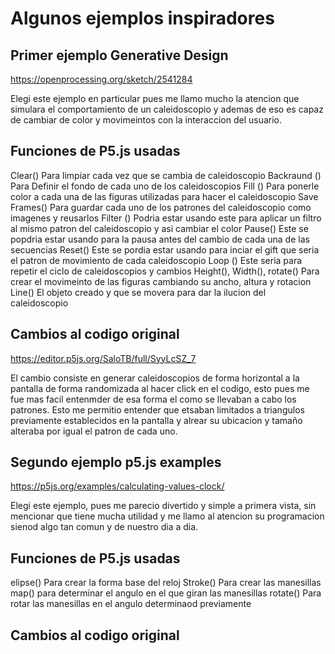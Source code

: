 # Algunos ejemplos inspiradores

## Primer ejemplo Generative Design
https://openprocessing.org/sketch/2541284 

Elegi este ejemplo en particular pues me llamo mucho la atencion que simulara el comportamiento de un caleidoscopio y ademas de eso es capaz de cambiar de color y movimeintos con la interaccion del usuario.

## Funciones de P5.js usadas
Clear() Para limpiar cada vez que se cambia de caleidoscopio
Backraund () Para Definir el fondo de cada uno de los caleidoscopios
Fill () Para ponerle color a cada una de las figuras utilizadas para hacer el caleidoscopio
Save Frames() Para guardar cada uno de los patrones del caleidoscopio como imagenes y reusarlos 
Filter () Podria estar usando este para aplicar un filtro al mismo patron del caleidoscopio y asi cambiar el color
Pause() Este se popdria estar usando para la pausa antes del cambio de cada una de las secuencias
Reset() Este se pordia estar usando para inciar el gift que seria el patron de movimiento de cada caleidoscopio
Loop () Este seria para repetir el ciclo de caleidoscopios y cambios 
Height(), Width(), rotate() Para crear el movimeinto de las figuras cambiando su ancho, altura y rotacion
Line() El objeto creado y que se movera para dar la ilucion del caleidoscopio 

## Cambios al codigo original
https://editor.p5js.org/SaloTB/full/SyyLcSZ_7 

El cambio consiste en generar caleidoscopios de forma horizontal a la pantalla de forma randomizada al hacer click en el codigo, esto pues me fue mas facil entenmder de esa forma el como se llevaban a cabo los patrones. Esto me permitio entender que etsaban limitados a triangulos previamente establecidos en la pantalla y alrear su ubicacion y tamaño alteraba por igual el patron de cada uno. 

## Segundo ejemplo p5.js examples
https://p5js.org/examples/calculating-values-clock/

Elegi este ejemplo, pues me parecio divertido y simple a primera vista, sin mencionar que tiene mucha utilidad y me llamo al atencion su programacion sienod algo tan comun y de nuestro dia a dia. 

## Funciones de P5.js usadas
elipse() Para crear la forma base del reloj
Stroke() Para crear las manesillas
map() para determinar el angulo en el que giran las manesillas
rotate() Para rotar las manesillas en el angulo determinaod previamente

## Cambios al codigo original
